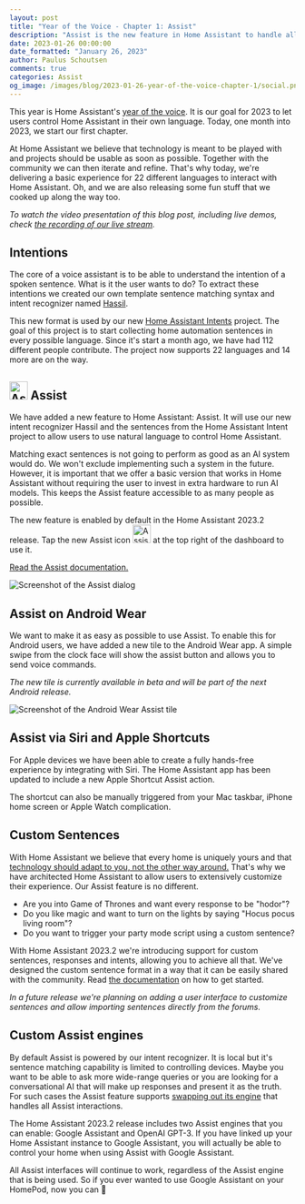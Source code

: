 ```yaml
---
layout: post
title: "Year of the Voice - Chapter 1: Assist"
description: "Assist is the new feature in Home Assistant to handle all your conversations."
date: 2023-01-26 00:00:00
date_formatted: "January 26, 2023"
author: Paulus Schoutsen
comments: true
categories: Assist
og_image: /images/blog/2023-01-26-year-of-the-voice-chapter-1/social.png
---
```


This year is Home Assistant's [year of the voice](https://www.home-assistant.io/blog/2022/12/20/year-of-voice/). It is our goal for 2023 to let users control Home Assistant in their own language. Today, one month into 2023, we start our first chapter.

At Home Assistant we believe that technology is meant to be played with and projects should be usable as soon as possible. Together with the community we can then iterate and refine. That's why today, we're delivering a basic experience for 22 different languages to interact with Home Assistant. Oh, and we are also releasing some fun stuff that we cooked up along the way too.

_To watch the video presentation of this blog post, including live demos, check [the recording of our live stream](https://www.youtube.com/live/ixgNT3RETPg)._

## Intentions

The core of a voice assistant is to be able to understand the intention of a spoken sentence. What is it the user wants to do? To extract these intentions we created our own template sentence matching syntax and intent recognizer named [Hassil](https://github.com/home-assistant/hassil).

This new format is used by our new [Home Assistant Intents](https://github.com/home-assistant/intents) project. The goal of this project is to start collecting home automation sentences in every possible language. Since it's start a month ago, we have had 112 different people contribute. The project now supports 22 languages and 14 more are on the way.

## <img src='/images/assist/assist-icon.svg' alt='Assist icon' style='height: 32px' class='no-shadow'> Assist

We have added a new feature to Home Assistant: Assist. It will use our new intent recognizer Hassil and the sentences from the Home Assistant Intent project to allow users to use natural language to control Home Assistant.

<!--more-->

Matching exact sentences is not going to perform as good as an AI system would do. We won't exclude implementing such a system in the future. However, it is important that we offer a basic version that works in Home Assistant without requiring the user to invest in extra hardware to run AI models. This keeps the Assist feature accessible to as many people as possible.

The new feature is enabled by default in the Home Assistant 2023.2 release. Tap the new Assist icon <img src='/images/assist/assist-icon.svg' alt='Assist icon' style='height: 32px' class='no-shadow'> at the top right of the dashboard to use it.

[Read the Assist documentation.](/docs/assist/)

<img src="/images/blog/2023-01-26-year-of-the-voice-chapter-1/assist-dialog.png" alt="Screenshot of the Assist dialog" class='no-shadow' />

## Assist on Android Wear

We want to make it as easy as possible to use Assist. To enable this for Android users, we have added a new tile to the Android Wear app. A simple swipe from the clock face will show the assist button and allows you to send voice commands.

_The new tile is currently available in beta and will be part of the next Android release._

<img src="/images/assist/android_watch.png" alt="Screenshot of the Android Wear Assist tile" class="no-shadow" />

## Assist via Siri and Apple Shortcuts

For Apple devices we have been able to create a fully hands-free experience by integrating with Siri. The Home Assistant app has been updated to include a new Apple Shortcut Assist action.

The shortcut can also be manually triggered from your Mac taskbar, iPhone home screen or Apple Watch complication.

<lite-youtube videoid="sQ7X7jz1SrA" videotitle="Assist on Apple HomePod"></lite-youtube>

## Custom Sentences

With Home Assistant we believe that every home is uniquely yours and that [technology should adapt to you, not the other way around.](https://www.home-assistant.io/blog/2016/01/19/perfect-home-automation/) That's why we have architected Home Assistant to allow users to extensively customize their experience. Our Assist feature is no different.

- Are you into Game of Thrones and want every response to be "hodor"?
- Do you like magic and want to turn on the lights by saying "Hocus pocus living room"?
- Do you want to trigger your party mode script using a custom sentence?

With Home Assistant 2023.2 we're introducing support for custom sentences, responses and intents, allowing you to achieve all that. We've designed the custom sentence format in a way that it can be easily shared with the community.
Read [the documentation](/docs/assist/custom_sentences) on how to get started.

_In a future release we're planning on adding a user interface to customize sentences and allow importing sentences directly from the forums._

## Custom Assist engines

By default Assist is powered by our intent recognizer. It is local but it's sentence matching capability is limited to controlling devices. Maybe you want to be able to ask more wide-range queries or you are looking for a conversational AI that will make up responses and present it as the truth. For such cases the Assist feature supports [swapping out its engine](https://developers.home-assistant.io/docs/core/conversation/custom_agent) that handles all Assist interactions.

The Home Assistant 2023.2 release includes two Assist engines that you can enable: Google Assistant and OpenAI GPT-3. If you have linked up your Home Assistant instance to Google Assistant, you will actually be able to control your home when using Assist with Google Assistant.

All Assist interfaces will continue to work, regardless of the Assist engine that is being used. So if you ever wanted to use Google Assistant on your HomePod, now you can 🤭

<lite-youtube videoid="orgTMVy0TrI" videotitle="Google Assistant on Apple HomePod"></lite-youtube>

